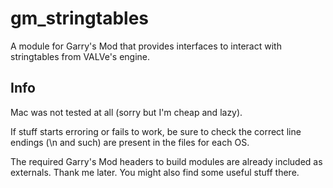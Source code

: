 gm_stringtables
===============

A module for Garry's Mod that provides interfaces to interact with stringtables from VALVe's engine.

Info
-------

Mac was not tested at all (sorry but I'm cheap and lazy).

If stuff starts erroring or fails to work, be sure to check the correct line endings (\n and such) are present in the files for each OS.

The required Garry's Mod headers to build modules are already included as externals. Thank me later. You might also find some useful stuff there.